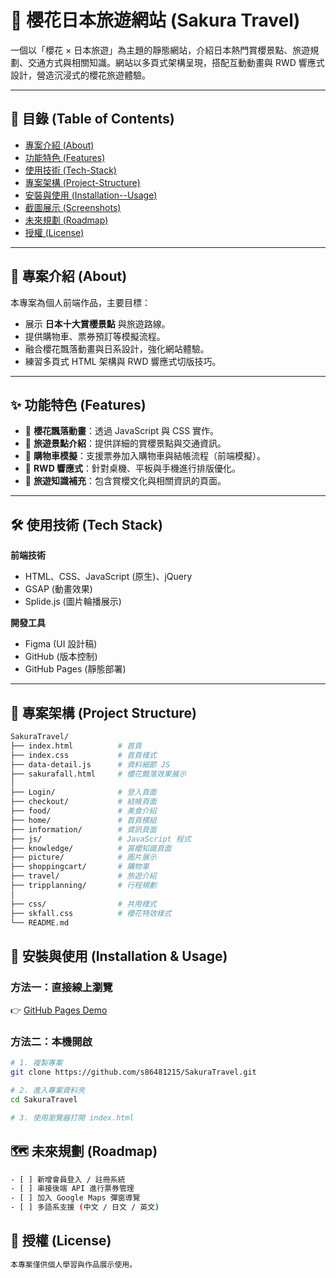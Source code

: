 # 🌸 櫻花日本旅遊網站 (Sakura Travel)

一個以「櫻花 × 日本旅遊」為主題的靜態網站，介紹日本熱門賞櫻景點、旅遊規劃、交通方式與相關知識。網站以多頁式架構呈現，搭配互動動畫與 RWD 響應式設計，營造沉浸式的櫻花旅遊體驗。  

---

## 📌 目錄 (Table of Contents)
- [專案介紹 (About)](#-專案介紹-about)
- [功能特色 (Features)](#-功能特色-features)
- [使用技術 (Tech-Stack)](#-使用技術-tech-stack)
- [專案架構 (Project-Structure)](#-專案架構-project-structure)
- [安裝與使用 (Installation--Usage)](#-安裝與使用-installation--usage)
- [截圖展示 (Screenshots)](#-截圖展示-screenshots)
- [未來規劃 (Roadmap)](#-未來規劃-roadmap)
- [授權 (License)](#-授權-license)

---

## 📖 專案介紹 (About)

本專案為個人前端作品，主要目標：  
- 展示 **日本十大賞櫻景點** 與旅遊路線。  
- 提供購物車、票券預訂等模擬流程。  
- 融合櫻花飄落動畫與日系設計，強化網站體驗。  
- 練習多頁式 HTML 架構與 RWD 響應式切版技巧。  

---

## ✨ 功能特色 (Features)

- 🌸 **櫻花飄落動畫**：透過 JavaScript 與 CSS 實作。  
- 🗾 **旅遊景點介紹**：提供詳細的賞櫻景點與交通資訊。  
- 🛒 **購物車模擬**：支援票券加入購物車與結帳流程（前端模擬）。  
- 📱 **RWD 響應式**：針對桌機、平板與手機進行排版優化。  
- 📖 **旅遊知識補充**：包含賞櫻文化與相關資訊的頁面。  

---

## 🛠 使用技術 (Tech Stack)

**前端技術**  
- HTML、CSS、JavaScript (原生)、jQuery
- GSAP (動畫效果)  
- Splide.js (圖片輪播展示)  

**開發工具**  
- Figma (UI 設計稿)  
- GitHub (版本控制)  
- GitHub Pages (靜態部署)  

---

## 📂 專案架構 (Project Structure)

```bash
SakuraTravel/
├── index.html          # 首頁
├── index.css           # 首頁樣式
├── data-detail.js      # 資料細節 JS
├── sakurafall.html     # 櫻花飄落效果展示
│
├── Login/              # 登入頁面
├── checkout/           # 結帳頁面
├── food/               # 美食介紹
├── home/               # 首頁模組
├── information/        # 資訊頁面
├── js/                 # JavaScript 程式
├── knowledge/          # 賞櫻知識頁面
├── picture/            # 圖片展示
├── shoppingcart/       # 購物車
├── travel/             # 旅遊介紹
├── tripplanning/       # 行程規劃
│
├── css/                # 共用樣式
├── skfall.css          # 櫻花特效樣式
└── README.md
```

## 🚀 安裝與使用 (Installation & Usage)

### 方法一：直接線上瀏覽
👉 [GitHub Pages Demo](https://s86481215.github.io/SakuraTravel/)

### 方法二：本機開啟
```bash
# 1. 複製專案
git clone https://github.com/s86481215/SakuraTravel.git

# 2. 進入專案資料夾
cd SakuraTravel

# 3. 使用瀏覽器打開 index.html
```

## 🗺 未來規劃 (Roadmap)
```bash
- [ ] 新增會員登入 / 註冊系統
- [ ] 串接後端 API 進行票券管理
- [ ] 加入 Google Maps 彈窗導覽
- [ ] 多語系支援 (中文 / 日文 / 英文)
```

## 📜 授權 (License)
```bash
本專案僅供個人學習與作品展示使用。
```


